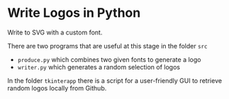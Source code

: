 # Write Logos in  Python

Write to SVG with a custom font.

There are two programs that are useful at this stage in the folder `src`

- `produce.py` which combines two given fonts to generate a logo
- `writer.py` which generates a random selection of logos


In the folder `tkinterapp` there is a script for a user-friendly GUI to retrieve random logos locally from Github.
